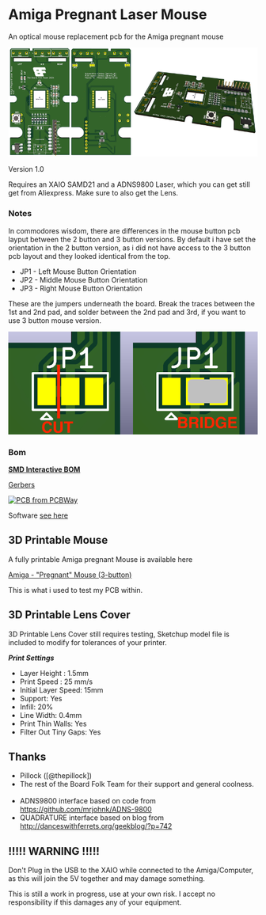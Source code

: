 # Amiga Pregnant Laser Mouse
 An optical mouse replacement pcb for the Amiga pregnant mouse

 ![PCB](images/banner.png)

Version 1.0

Requires an XAIO SAMD21 and a ADNS9800 Laser, which you can get still get from Aliexpress. Make sure to also get the Lens.

### Notes

In commodores wisdom, there are differences in the mouse button pcb layput between the 2 button and 3 button versions.
By default i have set the orientation in the 2 button version, as i did not have access to the 3 button pcb layout and they looked identical from the top.

* JP1 - Left Mouse Button Orientation
* JP2 - Middle Mouse Button Orientation
* JP3 - Right Mouse Button Orientation

These are the jumpers underneath the board. Break the traces between the 1st and 2nd pad, and solder between the 2nd pad and 3rd, if you want to use 3 button mouse version.

![Mouse Button Trace Cut Bridge](images/tracecutbridge.png)

### Bom

[**SMD Interactive BOM**][IBOMSMD]

[Gerbers](https://github.com/Board-Folk/PregnantLaserMouse/blob/main/production/Amiga_Pregnant_Laser_Mouse_1.0.zip)

<a href="https://www.pcbway.com/project/shareproject/Amiga_Pregnant_Laser_Mouse_bde463a2.html"><img src="https://www.pcbway.com/project/img/images/frompcbway-1220.png" alt="PCB from PCBWay" /></a>

Software [see here](https://github.com/Board-Folk/PregnantLaserMouse/tree/main/SW)

## 3D Printable Mouse

A fully printable Amiga pregnant Mouse is available here

[Amiga - "Pregnant" Mouse (3-button)](https://www.printables.com/model/966841-amiga-pregnant-mouse-3-button)

This is what i used to test my PCB within.


## 3D Printable Lens Cover

3D Printable Lens Cover still requires testing, Sketchup model file is included to modify for tolerances of your printer.

***Print Settings***

* Layer Height : 1.5mm
* Print Speed : 25 mm/s
* Initial Layer Speed: 15mm
* Support: Yes
* Infill: 20%
* Line Width: 0.4mm
* Print Thin Walls: Yes
* Filter Out Tiny Gaps: Yes


## Thanks

  * Pillock ([@thepillock])
&nbsp;
  * The rest of the Board Folk Team for their support and general
    coolness.\
&nbsp;
  * ADNS9800 interface based on code from https://github.com/mrjohnk/ADNS-9800
  * QUADRATURE interface based on blog from http://danceswithferrets.org/geekblog/?p=742



## !!!!! WARNING !!!!!
Don't Plug in the USB to the XAIO while connected to the Amiga/Computer, as this will join the 5V together and may damage something.

This is still a work in progress, use at your own risk. I accept no responsibility if this damages any of your equipment.


[IBOMSMD]: http://htmlpreview.github.io/?https://raw.githubusercontent.com/Board-Folk/PregnantLaserMouse/main/bom/PregnantMouseBom.html

